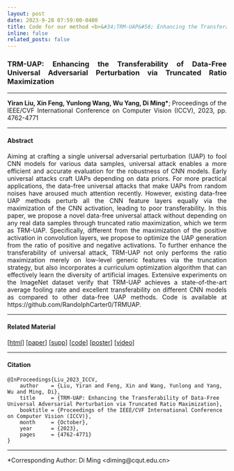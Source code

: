 ```yaml
---
layout: post
date: 2023-9-28 07:59:00-0400
title: Code for our method <b>&#34;TRM-UAP&#58; Enhancing the Transferability of Data-Free Universal Adversarial Perturbation via Truncated Ratio Maximization (ICCV 2023)&#34;</b> is released!
inline: false
related_posts: false
---
```


### <p style="text-align:justify"> <b>TRM-UAP&#58; Enhancing the Transferability of Data-Free Universal Adversarial Perturbation via Truncated Ratio Maximization</b> </p>

***

<p style="text-align:justify"> <b>Yiran Liu, Xin Feng, Yunlong Wang, Wu Yang, Di Ming&#42;</b>&#59; Proceedings of the IEEE&#47;CVF International Conference on Computer Vision (ICCV), 2023, pp. 4762-4771 </p>

***

#### Abstract

<p style="text-align:justify"> Aiming at crafting a single universal adversarial perturbation (UAP) to fool CNN models for various data samples, universal attack enables a more efficient and accurate evaluation for the robustness of CNN models. Early universal attacks craft UAPs depending on data priors. For more practical applications, the data-free universal attacks that make UAPs from random noises have aroused much attention recently. However, existing data-free UAP methods perturb all the CNN feature layers equally via the maximization of the CNN activation, leading to poor transferability. In this paper, we propose a novel data-free universal attack without depending on any real data samples through truncated ratio maximization, which we term as TRM-UAP. Specifically, different from the maximization of the positive activation in convolution layers, we propose to optimize the UAP generation from the ratio of positive and negative activations. To further enhance the transferability of universal attack, TRM-UAP not only performs the ratio maximization merely on low-level generic features via the truncation strategy, but also incorporates a curriculum optimization algorithm that can effectively learn the diversity of artificial images. Extensive experiments on the ImageNet dataset verify that TRM-UAP achieves a state-of-the-art average fooling rate and excellent transferability on different CNN models as compared to other data-free UAP methods. Code is available at https&#58;&#47;&#47;github&#46;com&#47;RandolphCarter0&#47;TRMUAP. </p>

***

#### Related Material

&#91;<a href="https://openaccess.thecvf.com/content/ICCV2023/html/Liu_TRM-UAP_Enhancing_the_Transferability_of_Data-Free_Universal_Adversarial_Perturbation_via_ICCV_2023_paper.html">html<a>&#93;      &#91;<a href="https://openaccess.thecvf.com/content/ICCV2023/papers/Liu_TRM-UAP_Enhancing_the_Transferability_of_Data-Free_Universal_Adversarial_Perturbation_via_ICCV_2023_paper.pdf">paper<a>&#93;      &#91;<a href="https://openaccess.thecvf.com/content/ICCV2023/supplemental/Liu_TRM-UAP_Enhancing_the_ICCV_2023_supplemental.pdf">supp<a>&#93; &#91;<a href="https://github.com/RandolphCarter0/TRMUAP">code<a>&#93;      &#91;<a href="https://drive.google.com/file/d/16ljA-MjlF8dHHp5NVcHUtUjFX1u7HI8B/view?usp=sharing">poster<a>&#93;      &#91;<a href="https://drive.google.com/file/d/16Rdu6pGuSuaK14H1MK7acxatkHMjj_oL/view">video<a>&#93;

***

#### Citation
```
@InProceedings{Liu_2023_ICCV,
    author    = {Liu, Yiran and Feng, Xin and Wang, Yunlong and Yang, Wu and Ming, Di},
    title     = {TRM-UAP: Enhancing the Transferability of Data-Free Universal Adversarial Perturbation via Truncated Ratio Maximization},
    booktitle = {Proceedings of the IEEE/CVF International Conference on Computer Vision (ICCV)},
    month     = {October},
    year      = {2023},
    pages     = {4762-4771}
}
```

***

&#42;Corresponding Author&#58; Di Ming &#60;diming&#64;cqut.edu.cn&#62;
